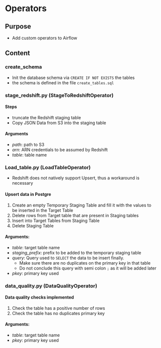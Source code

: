 # Operators
## Purpose
- Add custom operators to Airflow

## Content
### create_schema
- Init the database schema via `CREATE IF NOT EXISTS` the tables
- the schema is defined in the file `create_tables.sql`


### stage_redshift.py (StageToRedshiftOperator)
#### Steps
- truncate the Redshift staging table
- Copy JSON Data from S3 into the staging table
#### Arguments
- *path*: path to S3
- *arn*: ARN credentials to be assumed by Redshift
- *table*: table name

### Load_table.py (LoadTableOperator)
- Redshift does not natively support Upsert, thus a workaround is necessary

#### Upsert data in Postgre
1. Create  an empty Temporary Staging Table and fill it with the values to be inserted in the Target Table
2. Delete rows from Target table that are present in Staging tables
3. Insert into Target Tables from Staging Table
4. Delete Staging Table

#### Arguments:
- *table*: target table name
- *staging_prefix*: prefix to be added to the temporary staging table
- *query*: Query used to `SELECT` the data to be insert finally.
    - Make sure there are no duplicates on the primary key in that table
    - Do not conclude this query with semi colon `;` as it will be added later
- *pkey*: primary key used

### data_quality.py  (DataQualityOperator)
#### Data quality checks implemented
1. Check the table has a positive number of rows
2. Check the table has no duplicates primary key   

#### Arguments:
- *table*: target table name
- *pkey*: primary key used



